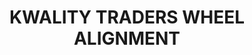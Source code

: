 ---
title: "KWALITY TRADERS WHEEL ALIGNMENT"
url: /kasargod/kwality-traders-wheel-alignment/
shop: tyres
---